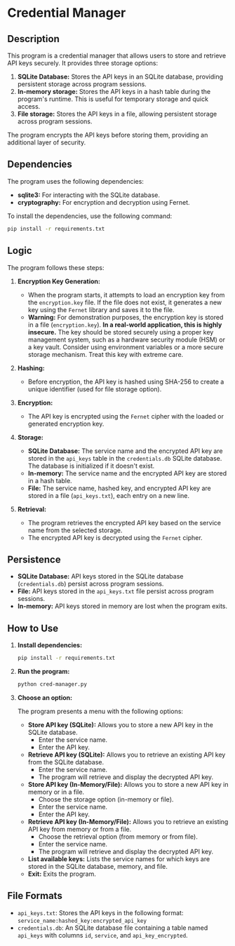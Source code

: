 # Credential Manager

## Description

This program is a credential manager that allows users to store and retrieve API keys securely. It provides three storage options:

1.  **SQLite Database:** Stores the API keys in an SQLite database, providing persistent storage across program sessions.
2.  **In-memory storage:** Stores the API keys in a hash table during the program's runtime. This is useful for temporary storage and quick access.
3.  **File storage:** Stores the API keys in a file, allowing persistent storage across program sessions.

The program encrypts the API keys before storing them, providing an additional layer of security.

## Dependencies

The program uses the following dependencies:

*   **sqlite3:** For interacting with the SQLite database.
*   **cryptography:** For encryption and decryption using Fernet.

To install the dependencies, use the following command:

```bash
pip install -r requirements.txt
```

## Logic

The program follows these steps:

1.  **Encryption Key Generation:**
    *   When the program starts, it attempts to load an encryption key from the `encryption.key` file. If the file does not exist, it generates a new key using the `Fernet` library and saves it to the file.
    *   **Warning:** For demonstration purposes, the encryption key is stored in a file (`encryption.key`). **In a real-world application, this is highly insecure.** The key should be stored securely using a proper key management system, such as a hardware security module (HSM) or a key vault.  Consider using environment variables or a more secure storage mechanism.  Treat this key with extreme care.

2.  **Hashing:**
    *   Before encryption, the API key is hashed using SHA-256 to create a unique identifier (used for file storage option).

3.  **Encryption:**
    *   The API key is encrypted using the `Fernet` cipher with the loaded or generated encryption key.

4.  **Storage:**
    *   **SQLite Database:** The service name and the encrypted API key are stored in the `api_keys` table in the `credentials.db` SQLite database.  The database is initialized if it doesn't exist.
    *   **In-memory:** The service name and the encrypted API key are stored in a hash table.
    *   **File:** The service name, hashed key, and encrypted API key are stored in a file (`api_keys.txt`), each entry on a new line.

5.  **Retrieval:**
    *   The program retrieves the encrypted API key based on the service name from the selected storage.
    *   The encrypted API key is decrypted using the `Fernet` cipher.

## Persistence

*   **SQLite Database:** API keys stored in the SQLite database (`credentials.db`) persist across program sessions.
*   **File:** API keys stored in the `api_keys.txt` file persist across program sessions.
*   **In-memory:** API keys stored in memory are lost when the program exits.

## How to Use

1.  **Install dependencies:**

    ```bash
    pip install -r requirements.txt
    ```

2.  **Run the program:**

    ```bash
    python cred-manager.py
    ```

3.  **Choose an option:**

    The program presents a menu with the following options:

    *   **Store API key (SQLite):** Allows you to store a new API key in the SQLite database.
        *   Enter the service name.
        *   Enter the API key.
    *   **Retrieve API key (SQLite):** Allows you to retrieve an existing API key from the SQLite database.
        *   Enter the service name.
        *   The program will retrieve and display the decrypted API key.
    *   **Store API key (In-Memory/File):** Allows you to store a new API key in memory or in a file.
        *   Choose the storage option (in-memory or file).
        *   Enter the service name.
        *   Enter the API key.
    *   **Retrieve API key (In-Memory/File):** Allows you to retrieve an existing API key from memory or from a file.
        *   Choose the retrieval option (from memory or from file).
        *   Enter the service name.
        *   The program will retrieve and display the decrypted API key.
    *   **List available keys:** Lists the service names for which keys are stored in the SQLite database, memory, and file.
    *   **Exit:** Exits the program.

## File Formats

*   `api_keys.txt`: Stores the API keys in the following format: `service_name:hashed_key:encrypted_api_key`
*   `credentials.db`:  An SQLite database file containing a table named `api_keys` with columns `id`, `service`, and `api_key_encrypted`.
